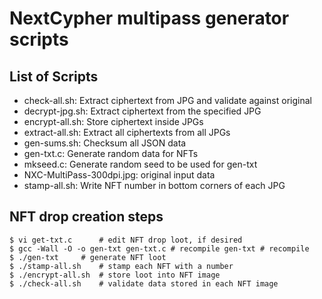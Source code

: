 
# NextCypher multipass generator scripts

## List of Scripts

* check-all.sh: Extract ciphertext from JPG and validate against original
* decrypt-jpg.sh: Extract ciphertext from the specified JPG
* encrypt-all.sh: Store ciphertext inside JPGs
* extract-all.sh: Extract all ciphertexts from all JPGs
* gen-sums.sh: Checksum all JSON data
* gen-txt.c: Generate random data for NFTs
* mkseed.c: Generate random seed to be used for gen-txt
* NXC-MultiPass-300dpi.jpg: original input data
* stamp-all.sh: Write NFT number in bottom corners of each JPG

## NFT drop creation steps

```
$ vi get-txt.c		# edit NFT drop loot, if desired
$ gcc -Wall -O -o gen-txt gen-txt.c # recompile gen-txt # recompile
$ ./gen-txt		# generate NFT loot
$ ./stamp-all.sh	# stamp each NFT with a number
$ ./encrypt-all.sh	# store loot into NFT image
$ ./check-all.sh	# validate data stored in each NFT image
```
